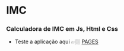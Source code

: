 # IMC
### Calculadora de IMC em Js, Html e Css

- Teste a aplicação aqui 👉🏼 [PAGES](https://josecmessias.github.io/calculadora-imc-js/)


